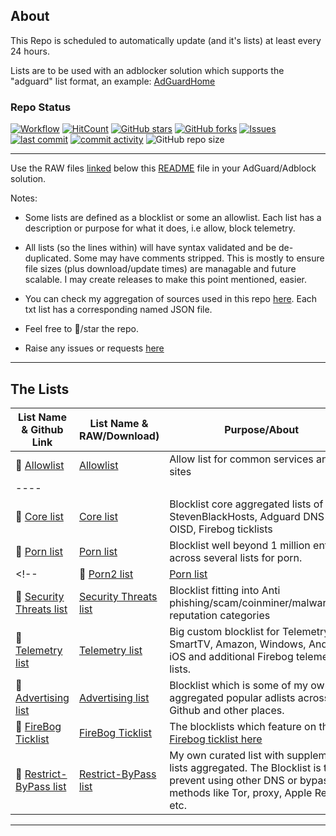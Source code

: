 ## About

This Repo is scheduled to automatically update (and it's lists) at least every 24 hours.

Lists are to be used with an adblocker solution which supports the "adguard" list format, an example: [AdGuardHome](https://github.com/AdguardTeam/AdGuardHome)


### Repo Status

[![Workflow](https://github.com/SystemJargon/filters/actions/workflows/main.yml/badge.svg)](https://github.com/SystemJargon/filters/actions/workflows/main.yml) 
[![HitCount](https://hits.dwyl.com/systemjargon/filters.svg?style=flat&show=unique)](http://hits.dwyl.com/systemjargon/filters) 
[![GitHub stars](https://img.shields.io/github/stars/systemjargon/filters)](https://github.com/systemjargon/filters/stargazers) [![GitHub forks](https://img.shields.io/github/forks/systemjargon/filters)](https://github.com/systemjargon/filters/network/members) [![Issues](https://img.shields.io/github/issues/systemjargon/filters)](https://github.com/SystemJargon/filters/issues) 
[![last commit](https://img.shields.io/github/last-commit/SystemJargon/filters.svg)](https://github.com/SystemJargon/filters/commits/master) [![commit activity](https://img.shields.io/github/commit-activity/y/SystemJargon/filters.svg)](https://github.com/SystemJargon/filters/commits/master) ![GitHub repo size](https://img.shields.io/github/repo-size/systemjargon/filters)

----


Use the RAW files [linked](#the-lists) below this [README](https://github.com/SystemJargon/filters/blob/main/README.md) file in your AdGuard/Adblock solution. 

Notes:

* Some lists are defined as a blocklist or some an allowlist. Each list has a description or purpose for what it does, i.e allow, block telemetry.

* All lists (so the lines within) will have syntax validated and be de-duplicated. Some may have comments stripped. This is mostly to ensure file sizes (plus download/update times) are managable and future scalable. I may create releases to make this point mentioned, easier.

* You can check my aggregation of sources used in this repo [here](https://github.com/SystemJargon/filters/tree/main/source). Each txt list has a corresponding named JSON file.

<!-- The aggregation of some lists are from my [blocklists](https://github.com/systemjargon/blocklists) or [allowlists](https://github.com/systemjargon/allowlists) repositories. -->


* Feel free to 🌟/star the repo.

* Raise any issues or requests [here](https://github.com/SystemJargon/filters/issues/new/choose) 

----

## The Lists

| List Name & Github Link | List Name & RAW/Download) | Purpose/About |
| ---- | ---- | ---- |
| 📄   [Allowlist](allowlist.txt) | [Allowlist](https://raw.githubusercontent.com/SystemJargon/filters/main/allowlist.txt) | Allow list for common services and sites | 
| ---- |
| 🚫   [Core list](core.txt) | [Core list](https://raw.githubusercontent.com/systemjargon/filters/main/core.txt) | Blocklist core aggregated lists of StevenBlackHosts, Adguard DNS Filter, OISD, Firebog ticklists |
| 🚫   [Porn list](porn.txt) | [Porn list](https://raw.githubusercontent.com//systemjargon/filters/main/porn.txt) | Blocklist well beyond 1 million entries across several lists for porn. |
<!--| 🚫   [Porn2 list](porn2.txt) | [Porn list](https://raw.githubusercontent.com//systemjargon/filters/main/porn2.txt) | Aggregated Blocklist #2 for porn. More up to date than the first list. | -->
| 🚫   [Security Threats list](security.txt) | [Security Threats list](https://raw.githubusercontent.com/systemjargon/filters/main/security.txt) | Blocklist fitting into Anti phishing/scam/coinminer/malware/bad reputation categories|
| 🚫   [Telemetry list](telemetry.txt) | [Telemetry list](https://raw.githubusercontent.com/systemjargon/filters/main/telemetry.txt) | Big custom blocklist for Telemetry via SmartTV, Amazon, Windows, Android, iOS and additional Firebog telemetry lists. |
| 🚫   [Advertising list](ads.txt) | [Advertising list](https://raw.githubusercontent.com/systemjargon/filters/main/ads.txt) | Blocklist which is some of my own and aggregated popular adlists across Github and other places.|
| 🚫   [FireBog Ticklist](firebog-ticklist.txt) | [FireBog Ticklist](https://raw.githubusercontent.com/systemjargon/filters/main/firebog-ticklist.txt) | The blocklists which feature on the [Firebog ticklist here](https://v.firebog.net/hosts/lists.php?type=tick)
| 🚫   [Restrict-ByPass list](restrict-bypass.txt) | [Restrict-ByPass list](https://raw.githubusercontent.com/systemjargon/filters/main/restrict-bypass.txt) | My own curated list with supplement lists aggregated. The Blocklist is to prevent using other DNS or bypass methods like Tor, proxy, Apple Relay etc. 
----


